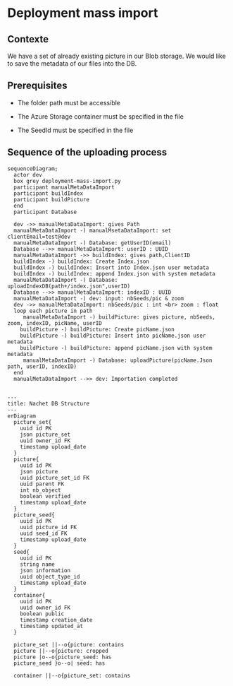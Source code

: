 # Deployment mass import

## Contexte

We have a set of already existing picture in our Blob storage. We would like to
save the metadata of our files into the DB.

## Prerequisites

- The folder path must be accessible

- The Azure Storage container must be specified in the file

- The SeedId must be specified in the file

## Sequence of the uploading process

``` mermaid  
sequenceDiagram;
  actor dev
  box grey deployment-mass-import.py
  participant manualMetaDataImport
  participant buildIndex
  participant buildPicture
  end
  participant Database
  
  dev ->> manualMetaDataImport: gives Path
  manualMetaDataImport -) manualMsetaDataImport: set clientEmail=test@dev
  manualMetaDataImport -) Database: getUserID(email)
  Database -->> manualMetaDataImport: userID : UUID
  manualMetaDataImport ->> buildIndex: gives path,ClientID 
  buildIndex -) buildIndex: Create Index.json
  buildIndex -) buildIndex: Insert into Index.json user metadata
  buildIndex -) buildIndex: append Index.json with system metadata
  manualMetaDataImport -) Database: uploadIndexDB(path+/index.json",userID)
  Database -->> manualMetaDataImport: indexID : UUID
  manualMetaDataImport -) dev: input: nbSeeds/pic & zoom
  dev ->> manualMetaDataImport: nbSeeds/pic : int <br> zoom : float
  loop each picture in path
     manualMetaDataImport -) buildPicture: gives picture, nbSeeds, zoom, indexID, picName, userID
    buildPicture -) buildPicture: Create picName.json
    buildPicture -) buildPicture: Insert into picName.json user metadata
    buildPicture -) buildPicture: append picName.json with system metadata
     manualMetaDataImport -) Database: uploadPicture(picName.Json path, userID, indexID)
  end
  manualMetaDataImport -->> dev: Importation completed
```

``` mermaid

---
title: Nachet DB Structure
---
erDiagram
  picture_set{
    uuid id PK
    json picture_set
    uuid owner_id FK
    timestamp upload_date
  }
  picture{
    uuid id PK
    json picture
    uuid picture_set_id FK
    uuid parent FK
    int nb_object
    boolean verified
    timestamp upload_date 
  }
  picture_seed{
    uuid id PK
    uuid picture_id FK
    uuid seed_id FK
    timestamp upload_date
  }
  seed{
    uuid id PK
    string name
    json information
    uuid object_type_id
    timestamp upload_date
  }
  container{
    uuid id PK
    uuid owner_id FK
    boolean public
    timestamp creation_date
    timestamp updated_at
  }

  picture_set ||--o{picture: contains
  picture ||--o{picture: cropped
  picture |o--o{picture_seed: has
  picture_seed }o--o| seed: has

  container ||--o{picture_set: contains

```